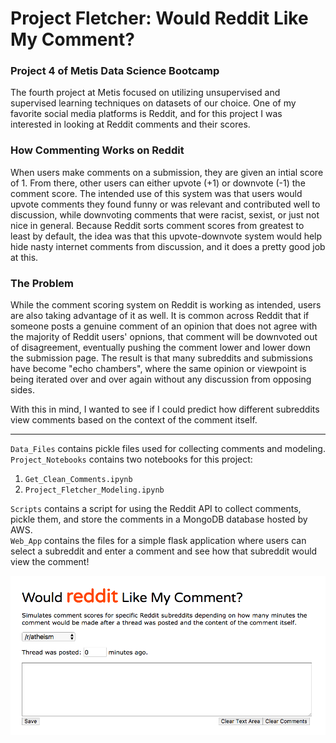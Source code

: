 # Project Fletcher: Would Reddit Like My Comment?  
### Project 4 of Metis Data Science Bootcamp  

The fourth project at Metis focused on utilizing unsupervised and supervised learning techniques on datasets of our choice. One of my favorite social media platforms is Reddit, and for this project I was interested in looking at Reddit comments and their scores.  

### How Commenting Works on Reddit  

When users make comments on a submission, they are given an intial score of 1. From there, other users can either upvote (+1) or downvote (-1) the comment score. The intended use of this system was that users would upvote comments they found funny or was relevant and contributed well to discussion, while downvoting comments that were racist, sexist, or just not nice in general. Because Reddit sorts comment scores from greatest to least by default, the idea was that this upvote-downvote system would help hide nasty internet comments from discussion, and it does a pretty good job at this.  

### The Problem  

While the comment scoring system on Reddit is working as intended, users are also taking advantage of it as well. It is common across Reddit that if someone posts a genuine comment of an opinion that does not agree with the majority of Reddit users' opnions, that comment will be downvoted out of disagreement, eventually pushing the comment lower and lower down the submission page. The result is that many subreddits and submissions have become "echo chambers", where the same opinion or viewpoint is being iterated over and over again without any discussion from opposing sides.  

With this in mind, I wanted to see if I could predict how different subreddits view comments based on the context of the comment itself.  

---  

`Data_Files` contains pickle files used for collecting comments and modeling.  
`Project_Notebooks` contains two notebooks for this project:   

  1. `Get_Clean_Comments.ipynb`  
  2. `Project_Fletcher_Modeling.ipynb`  

`Scripts` contains a script for using the Reddit API to collect comments, pickle them, and store the comments in a MongoDB database hosted by AWS.  
`Web_App` contains the files for a simple flask application where users can select a subreddit and enter a comment and see how that subreddit would view the comment!   

![Flask App](https://github.com/ZachHeick/Project_Fletcher/blob/master/flask_app_screenshot.png)  
